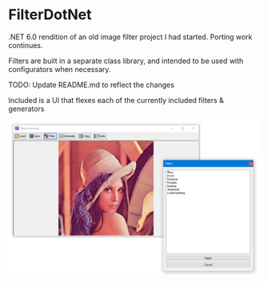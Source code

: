 # FilterDotNet
.NET 6.0 rendition of an old image filter project I had started. Porting work continues.

Filters are built in a separate class library, and intended to be used with configurators when necessary.

TODO: Update README.md to reflect the changes

Included is a UI that flexes each of the currently included filters & generators

![UI example](https://raw.githubusercontent.com/aauger/AAImageFilter/master/Screenshot.PNG)
